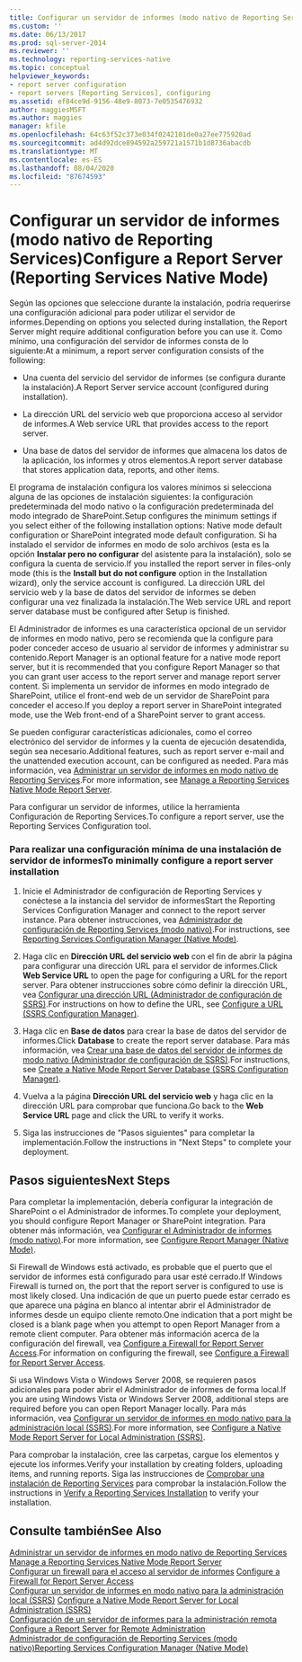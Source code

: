 ```yaml
---
title: Configurar un servidor de informes (modo nativo de Reporting Services) | Microsoft Docs
ms.custom: ''
ms.date: 06/13/2017
ms.prod: sql-server-2014
ms.reviewer: ''
ms.technology: reporting-services-native
ms.topic: conceptual
helpviewer_keywords:
- report server configuration
- report servers [Reporting Services], configuring
ms.assetid: ef84ce9d-9156-48e9-8073-7e0535476932
author: maggiesMSFT
ms.author: maggies
manager: kfile
ms.openlocfilehash: 64c63f52c373e034f0242101de0a27ee775920ad
ms.sourcegitcommit: ad4d92dce894592a259721a1571b1d8736abacdb
ms.translationtype: MT
ms.contentlocale: es-ES
ms.lasthandoff: 08/04/2020
ms.locfileid: "87674593"
---
```

# <a name="configure-a-report-server-reporting-services-native-mode"></a><span data-ttu-id="5831a-102">Configurar un servidor de informes (modo nativo de Reporting Services)</span><span class="sxs-lookup"><span data-stu-id="5831a-102">Configure a Report Server (Reporting Services Native Mode)</span></span>
  <span data-ttu-id="5831a-103">Según las opciones que seleccione durante la instalación, podría requerirse una configuración adicional para poder utilizar el servidor de informes.</span><span class="sxs-lookup"><span data-stu-id="5831a-103">Depending on options you selected during installation, the Report Server might require additional configuration before you can use it.</span></span> <span data-ttu-id="5831a-104">Como mínimo, una configuración del servidor de informes consta de lo siguiente:</span><span class="sxs-lookup"><span data-stu-id="5831a-104">At a minimum, a report server configuration consists of the following:</span></span>  
  
-   <span data-ttu-id="5831a-105">Una cuenta del servicio del servidor de informes (se configura durante la instalación).</span><span class="sxs-lookup"><span data-stu-id="5831a-105">A Report Server service account (configured during installation).</span></span>  
  
-   <span data-ttu-id="5831a-106">La dirección URL del servicio web que proporciona acceso al servidor de informes.</span><span class="sxs-lookup"><span data-stu-id="5831a-106">A Web service URL that provides access to the report server.</span></span>  
  
-   <span data-ttu-id="5831a-107">Una base de datos del servidor de informes que almacena los datos de la aplicación, los informes y otros elementos.</span><span class="sxs-lookup"><span data-stu-id="5831a-107">A report server database that stores application data, reports, and other items.</span></span>  
  
 <span data-ttu-id="5831a-108">El programa de instalación configura los valores mínimos si selecciona alguna de las opciones de instalación siguientes: la configuración predeterminada del modo nativo o la configuración predeterminada del modo integrado de SharePoint.</span><span class="sxs-lookup"><span data-stu-id="5831a-108">Setup configures the minimum settings if you select either of the following installation options: Native mode default configuration or SharePoint integrated mode default configuration.</span></span> <span data-ttu-id="5831a-109">Si ha instalado el servidor de informes en modo de solo archivos (esta es la opción **Instalar pero no configurar** del asistente para la instalación), solo se configura la cuenta de servicio.</span><span class="sxs-lookup"><span data-stu-id="5831a-109">If you installed the report server in files-only mode (this is the **Install but do not configure** option in the Installation wizard), only the service account is configured.</span></span> <span data-ttu-id="5831a-110">La dirección URL del servicio web y la base de datos del servidor de informes se deben configurar una vez finalizada la instalación.</span><span class="sxs-lookup"><span data-stu-id="5831a-110">The Web service URL and report server database must be configured after Setup is finished.</span></span>  
  
 <span data-ttu-id="5831a-111">El Administrador de informes es una característica opcional de un servidor de informes en modo nativo, pero se recomienda que la configure para poder conceder acceso de usuario al servidor de informes y administrar su contenido.</span><span class="sxs-lookup"><span data-stu-id="5831a-111">Report Manager is an optional feature for a native mode report server, but it is recommended that you configure Report Manager so that you can grant user access to the report server and manage report server content.</span></span> <span data-ttu-id="5831a-112">Si implementa un servidor de informes en modo integrado de SharePoint, utilice el front-end web de un servidor de SharePoint para conceder el acceso.</span><span class="sxs-lookup"><span data-stu-id="5831a-112">If you deploy a report server in SharePoint integrated mode, use the Web front-end of a SharePoint server to grant access.</span></span>  
  
 <span data-ttu-id="5831a-113">Se pueden configurar características adicionales, como el correo electrónico del servidor de informes y la cuenta de ejecución desatendida, según sea necesario.</span><span class="sxs-lookup"><span data-stu-id="5831a-113">Additional features, such as report server e-mail and the unattended execution account, can be configured as needed.</span></span> <span data-ttu-id="5831a-114">Para más información, vea [Administrar un servidor de informes en modo nativo de Reporting Services](manage-a-reporting-services-native-mode-report-server.md).</span><span class="sxs-lookup"><span data-stu-id="5831a-114">For more information, see [Manage a Reporting Services Native Mode Report Server](manage-a-reporting-services-native-mode-report-server.md).</span></span>  
  
 <span data-ttu-id="5831a-115">Para configurar un servidor de informes, utilice la herramienta Configuración de Reporting Services.</span><span class="sxs-lookup"><span data-stu-id="5831a-115">To configure a report server, use the Reporting Services Configuration tool.</span></span>  
  
### <a name="to-minimally-configure-a-report-server-installation"></a><span data-ttu-id="5831a-116">Para realizar una configuración mínima de una instalación de servidor de informes</span><span class="sxs-lookup"><span data-stu-id="5831a-116">To minimally configure a report server installation</span></span>  
  
1.  <span data-ttu-id="5831a-117">Inicie el Administrador de configuración de Reporting Services y conéctese a la instancia del servidor de informes</span><span class="sxs-lookup"><span data-stu-id="5831a-117">Start the Reporting Services Configuration Manager and connect to the report server instance.</span></span> <span data-ttu-id="5831a-118">Para obtener instrucciones, vea [Administrador de configuración de Reporting Services &#40;modo nativo&#41;](../../sql-server/install/reporting-services-configuration-manager-native-mode.md).</span><span class="sxs-lookup"><span data-stu-id="5831a-118">For instructions, see [Reporting Services Configuration Manager &#40;Native Mode&#41;](../../sql-server/install/reporting-services-configuration-manager-native-mode.md).</span></span>  
  
2.  <span data-ttu-id="5831a-119">Haga clic en **Dirección URL del servicio web** con el fin de abrir la página para configurar una dirección URL para el servidor de informes.</span><span class="sxs-lookup"><span data-stu-id="5831a-119">Click **Web Service URL** to open the page for configuring a URL for the report server.</span></span> <span data-ttu-id="5831a-120">Para obtener instrucciones sobre cómo definir la dirección URL, vea [Configurar una dirección URL &#40;Administrador de configuración de SSRS&#41;](../install-windows/configure-a-url-ssrs-configuration-manager.md).</span><span class="sxs-lookup"><span data-stu-id="5831a-120">For instructions on how to define the URL, see [Configure a URL  &#40;SSRS Configuration Manager&#41;](../install-windows/configure-a-url-ssrs-configuration-manager.md).</span></span>  
  
3.  <span data-ttu-id="5831a-121">Haga clic en **Base de datos** para crear la base de datos del servidor de informes.</span><span class="sxs-lookup"><span data-stu-id="5831a-121">Click **Database** to create the report server database.</span></span> <span data-ttu-id="5831a-122">Para más información, vea [Crear una base de datos del servidor de informes de modo nativo &#40;Administrador de configuración de SSRS&#41;](../install-windows/ssrs-report-server-create-a-native-mode-report-server-database.md).</span><span class="sxs-lookup"><span data-stu-id="5831a-122">For instructions, see [Create a Native Mode Report Server Database  &#40;SSRS Configuration Manager&#41;](../install-windows/ssrs-report-server-create-a-native-mode-report-server-database.md).</span></span>  
  
4.  <span data-ttu-id="5831a-123">Vuelva a la página **Dirección URL del servicio web** y haga clic en la dirección URL para comprobar que funciona.</span><span class="sxs-lookup"><span data-stu-id="5831a-123">Go back to the **Web Service URL** page and click the URL to verify it works.</span></span>  
  
5.  <span data-ttu-id="5831a-124">Siga las instrucciones de "Pasos siguientes" para completar la implementación.</span><span class="sxs-lookup"><span data-stu-id="5831a-124">Follow the instructions in "Next Steps" to complete your deployment.</span></span>  
  
## <a name="next-steps"></a><span data-ttu-id="5831a-125">Pasos siguientes</span><span class="sxs-lookup"><span data-stu-id="5831a-125">Next Steps</span></span>  
 <span data-ttu-id="5831a-126">Para completar la implementación, debería configurar la integración de SharePoint o el Administrador de informes.</span><span class="sxs-lookup"><span data-stu-id="5831a-126">To complete your deployment, you should configure Report Manager or SharePoint integration.</span></span> <span data-ttu-id="5831a-127">Para obtener más información, vea [Configurar el Administrador de informes &#40;modo nativo&#41;](configure-web-portal.md).</span><span class="sxs-lookup"><span data-stu-id="5831a-127">For more information, see [Configure Report Manager &#40;Native Mode&#41;](configure-web-portal.md).</span></span>  
  
 <span data-ttu-id="5831a-128">Si Firewall de Windows está activado, es probable que el puerto que el servidor de informes está configurado para usar esté cerrado.</span><span class="sxs-lookup"><span data-stu-id="5831a-128">If Windows Firewall is turned on, the port that the report server is configured to use is most likely closed.</span></span> <span data-ttu-id="5831a-129">Una indicación de que un puerto puede estar cerrado es que aparece una página en blanco al intentar abrir el Administrador de informes desde un equipo cliente remoto.</span><span class="sxs-lookup"><span data-stu-id="5831a-129">One indication that a port might be closed is a blank page when you attempt to open Report Manager from a remote client computer.</span></span> <span data-ttu-id="5831a-130">Para obtener más información acerca de la configuración del firewall, vea [Configure a Firewall for Report Server Access](configure-a-firewall-for-report-server-access.md).</span><span class="sxs-lookup"><span data-stu-id="5831a-130">For information on configuring the firewall, see [Configure a Firewall for Report Server Access](configure-a-firewall-for-report-server-access.md).</span></span>  
  
 <span data-ttu-id="5831a-131">Si usa Windows Vista o Windows Server 2008, se requieren pasos adicionales para poder abrir el Administrador de informes de forma local.</span><span class="sxs-lookup"><span data-stu-id="5831a-131">If you are using Windows Vista or Windows Server 2008, additional steps are required before you can open Report Manager locally.</span></span> <span data-ttu-id="5831a-132">Para más información, vea [Configurar un servidor de informes en modo nativo para la administración local &#40;SSRS&#41;](configure-a-native-mode-report-server-for-local-administration-ssrs.md).</span><span class="sxs-lookup"><span data-stu-id="5831a-132">For more information, see [Configure a Native Mode Report Server for Local Administration &#40;SSRS&#41;](configure-a-native-mode-report-server-for-local-administration-ssrs.md).</span></span>  
  
 <span data-ttu-id="5831a-133">Para comprobar la instalación, cree las carpetas, cargue los elementos y ejecute los informes.</span><span class="sxs-lookup"><span data-stu-id="5831a-133">Verify your installation by creating folders, uploading items, and running reports.</span></span> <span data-ttu-id="5831a-134">Siga las instrucciones de [Comprobar una instalación de Reporting Services](../install-windows/verify-a-reporting-services-installation.md) para comprobar la instalación.</span><span class="sxs-lookup"><span data-stu-id="5831a-134">Follow the instructions in [Verify a Reporting Services Installation](../install-windows/verify-a-reporting-services-installation.md) to verify your installation.</span></span>  
  
## <a name="see-also"></a><span data-ttu-id="5831a-135">Consulte también</span><span class="sxs-lookup"><span data-stu-id="5831a-135">See Also</span></span>  
 <span data-ttu-id="5831a-136">[Administrar un servidor de informes en modo nativo de Reporting Services](manage-a-reporting-services-native-mode-report-server.md) </span><span class="sxs-lookup"><span data-stu-id="5831a-136">[Manage a Reporting Services Native Mode Report Server](manage-a-reporting-services-native-mode-report-server.md) </span></span>  
 <span data-ttu-id="5831a-137">[Configurar un firewall para el acceso al servidor de informes](configure-a-firewall-for-report-server-access.md) </span><span class="sxs-lookup"><span data-stu-id="5831a-137">[Configure a Firewall for Report Server Access](configure-a-firewall-for-report-server-access.md) </span></span>  
 <span data-ttu-id="5831a-138">[Configurar un servidor de informes en modo nativo para la administración local &#40;SSRS&#41;](configure-a-native-mode-report-server-for-local-administration-ssrs.md) </span><span class="sxs-lookup"><span data-stu-id="5831a-138">[Configure a Native Mode Report Server for Local Administration &#40;SSRS&#41;](configure-a-native-mode-report-server-for-local-administration-ssrs.md) </span></span>  
 <span data-ttu-id="5831a-139">[Configuración de un servidor de informes para la administración remota](configure-a-report-server-for-remote-administration.md) </span><span class="sxs-lookup"><span data-stu-id="5831a-139">[Configure a Report Server for Remote Administration](configure-a-report-server-for-remote-administration.md) </span></span>  
 [<span data-ttu-id="5831a-140">Administrador de configuración de Reporting Services &#40;modo nativo&#41;</span><span class="sxs-lookup"><span data-stu-id="5831a-140">Reporting Services Configuration Manager &#40;Native Mode&#41;</span></span>](../../sql-server/install/reporting-services-configuration-manager-native-mode.md)  
  
  
